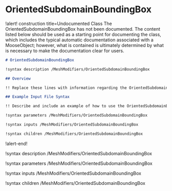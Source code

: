 # OrientedSubdomainBoundingBox

!alert! construction title=Undocumented Class
The OrientedSubdomainBoundingBox has not been documented. The content listed below should be used as a starting point for
documenting the class, which includes the typical automatic documentation associated with a
MooseObject; however, what is contained is ultimately determined by what is necessary to make the
documentation clear for users.

```markdown
# OrientedSubdomainBoundingBox

!syntax description /MeshModifiers/OrientedSubdomainBoundingBox

## Overview

!! Replace these lines with information regarding the OrientedSubdomainBoundingBox object.

## Example Input File Syntax

!! Describe and include an example of how to use the OrientedSubdomainBoundingBox object.

!syntax parameters /MeshModifiers/OrientedSubdomainBoundingBox

!syntax inputs /MeshModifiers/OrientedSubdomainBoundingBox

!syntax children /MeshModifiers/OrientedSubdomainBoundingBox
```
!alert-end!

!syntax description /MeshModifiers/OrientedSubdomainBoundingBox

!syntax parameters /MeshModifiers/OrientedSubdomainBoundingBox

!syntax inputs /MeshModifiers/OrientedSubdomainBoundingBox

!syntax children /MeshModifiers/OrientedSubdomainBoundingBox
